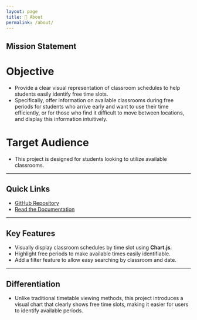 ```yaml
---
layout: page
title: 📄 About
permalink: /about/
---
```


## Mission Statement

# Objective

- Provide a clear visual representation of classroom schedules to help students easily identify free time slots.
- Specifically, offer information on available classrooms during free periods for students who arrive early and want to use their time efficiently, or for those who find it difficult to move between locations, and display this information intuitively.

# Target Audience

- This project is designed for students looking to utilize available classrooms.

---

## Quick Links

- [GitHub Repository](https://github.com/24-2-Sej-dule/Sej-dule)
- [Read the Documentation](https://sej-dule.readthedocs.io/)

---

## Key Features

- Visually display classroom schedules by time slot using **Chart.js**.
- Highlight free periods to make available times easily identifiable.
- Add a filter feature to allow easy searching by classroom and date.

---

## Differentiation

- Unlike traditional timetable viewing methods, this project introduces a visual chart that clearly shows free time slots, making it easier for users to identify available periods.
